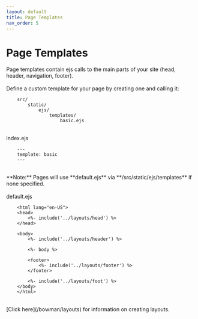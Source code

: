 ```yaml
---
layout: default
title: Page Templates
nav_order: 5
---
```


# Page Templates

Page templates contain ejs calls to the main parts of your site (head, header, navigation, footer).
<br>
<br>
Define a custom template for your page by creating one and calling it:

        src/
            static/
                ejs/
                    templates/
                        basic.ejs

<br>
index.ejs

        ---
        template: basic
        ---

<br>
**Note:** Pages will use **default.ejs** via **/src/static/ejs/templates** if none specified. 
<br>
<br>
default.ejs

<!DOCTYPE html>

        <html lang="en-US">
        <head>
            <%- include('../layouts/head') %>
        </head>

        <body>
            <%- include('../layouts/header') %>

            <%- body %>

            <footer>
                <%- include('../layouts/footer') %>
            </footer>

            <%- include('../layouts/foot') %>
        </body>
        </html>

<br>
[Click here](/bowman/layouts) for information on creating layouts.